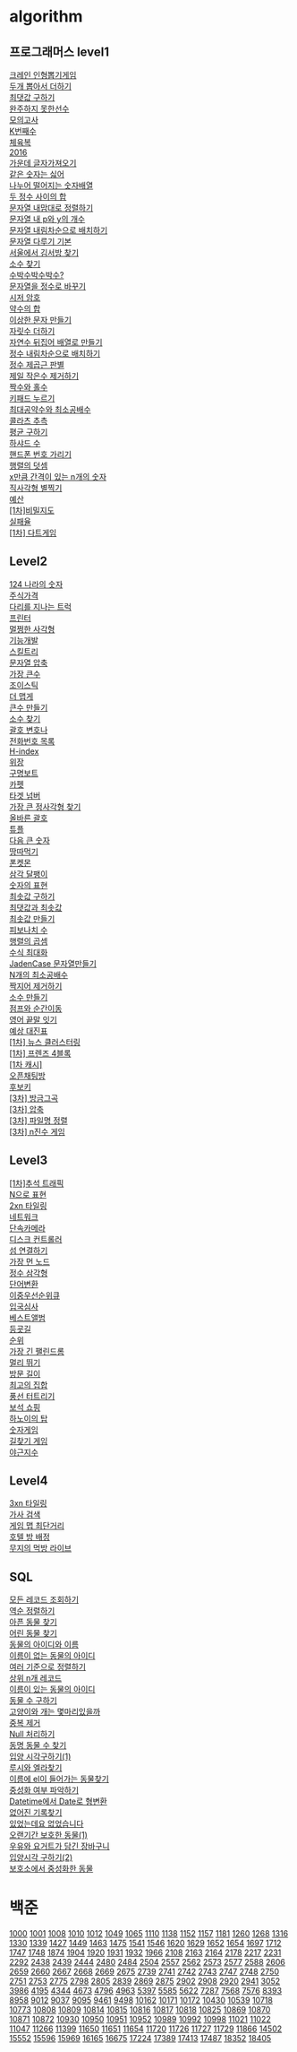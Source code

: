 # algorithm



## 프로그래머스 level1 ##

[크레인 인형뽑기게임](https://github.com/roche-MH/algori/blob/master/%ED%94%84%EB%A1%9C%EA%B7%B8%EB%9E%98%EB%A8%B8%EC%8A%A4/%ED%94%84%EB%A1%9C%EA%B7%B8%EB%9E%98%EB%A8%B8%EC%8A%A4%20%ED%81%AC%EB%A0%88%EC%9D%B8%20%EC%9D%B8%ED%98%95%EB%BD%91%EA%B8%B0%20%EA%B2%8C%EC%9E%84.md)<br /> [두개 뽑아서 더하기]()<br /> [최댓값 구하기]()<br /> [완주하지 못한선수]()<br /> [모의고사]()<br /> [K번째수]()<br /> [체육복]()<br /> [2016]()<br /> [가운데 글자가져오기]()<br /> [같은 숫자는 싫어]()<br /> [나누어 떨어지는 숫자배열]()<br /> [두 정수 사이의 합]()<br /> [문자열 내맘대로 정렬하기]()<br /> [문자열 내 p와 y의 개수]()<br /> [문자열 내림차순으로 배치하기]()<br /> [문자열 다루기 기본]()<br />  [서울에서 김서방 찾기]()<br /> [소수 찾기]()<br /> [수박수박수박수?]()<br /> [문자열을 정수로 바꾸기]()<br /> [시저 암호]()<br /> [약수의 합]()<br /> [이상한 문자 만들기]()<br /> [자릿수 더하기]()<br /> [자연수 뒤집어 배열로 만들기]()<br /> [정수 내림차순으로 배치하기]()<br /> [정수 제곱근 판별]()<br /> [제일 작은수 제거하기]()<br /> [짝수와 홀수]()<br /> [키패드 누르기]()<br /> [최대공약수와 최소공배수]()<br /> [콜라츠 추측]()<br /> [평균 구하기]()<br /> [하샤드 수]()<br /> [핸드폰 번호 가리기]()<br /> [행렬의 덧셈]()<br /> [x만큼 간격이 있는 n개의 숫자]()<br /> [직사각형 별찍기]()<br /> [예산]()<br /> [[1차]비밀지도]()<br /> [실패율]()<br /> [[1차] 다트게임]()



## Level2

[124 나라의 숫자](https://github.com/roche-MH/algori/blob/master/%ED%94%84%EB%A1%9C%EA%B7%B8%EB%9E%98%EB%A8%B8%EC%8A%A4/%ED%94%84%EB%A1%9C%EA%B7%B8%EB%9E%98%EB%A8%B8%EC%8A%A4%20124%20%EB%82%98%EB%9D%BC%EC%9D%98%20%EC%88%AB%EC%9E%90.md)<br /> [주식가격](https://github.com/roche-MH/algori/blob/master/%ED%94%84%EB%A1%9C%EA%B7%B8%EB%9E%98%EB%A8%B8%EC%8A%A4/%ED%94%84%EB%A1%9C%EA%B7%B8%EB%9E%98%EB%A8%B8%EC%8A%A4%20%EC%A3%BC%EC%8B%9D%EA%B0%80%EA%B2%A9.md)<br /> [다리를 지나는 트럭]()<br /> [프린터]()<br /> [멀쩡한 사각형]()<br /> [기능개발]()<br /> [스킬트리]()<br /> [문자열 압축]()<br /> [가장 큰수]()<br /> [조이스틱]()<br /> [더 맵게]()<br /> [큰수 만들기]()<br /> [소수 찾기]()<br /> [괄호 변호나]()<br /> [전화번호 목록]()<br /> [H-index]()<br /> [위장]()<br /> [구명보트]()<br /> [카펫]()<br />  [타겟 넘버]()<br /> [가장 큰 정사각형 찾기]()<br /> [올바른 괄호]()<br /> [튜플]()<br /> [다음 큰 숫자]()<br /> [땅따먹기]()<br /> [폰켓몬]()<br /> [삼각 달팽이]()<br /> [숫자의 표현]()<br /> [최솟값 구하기]()<br /> [최댓값과 최솟값]()<br /> [최솟값 만들기]()<br /> [피보나치 수]()<br /> [행렬의 곱셈]()<br /> [수식 최대화]()<br />[JadenCase 문자열만들기]()<br /> [N개의 최소공배수]()<br /> [짝지어 제거하기]()<br /> [소수 만들기]()<br /> [점프와 순간이동]()<br /> [영어 끝말 잇기]()<br /> [예상 대진표]()<br /> [[1차] 뉴스 클러스터링]()<br /> [[1차] 프렌즈 4블록]()<br />[[1차 캐시]]()<br />[오픈채팅방]()<br /> [후보키]()<br /> [[3차] 방금그곡]()<br /> [[3차] 압축]()<br /> [[3차] 파일명 정렬]()<br /> [[3차] n진수 게임]()



## Level3

[[1차]추석 트래픽]()<br /> [N으로 표현]()<br /> [2xn 타일링]()<br /> [네트워크]()<br /> [단속카메라]()<br /> [디스크 컨트롤러]()<br /> [섬 연결하기]()<br /> [가장 먼 노드]()<br /> [정수 삼각형]()<br /> [단어변환]()<br /> [이중우선순위큐]()<br /> [입국심사]()<br /> [베스트앨범]()<br /> [등굣길]()<br /> [순위]()<br /> [가장 긴 팰린드롬]()<br /> [멀리 뛰기]()<br /> [방문 길이]()<br /> [최고의 집합]()<br /> [풍선 터트리기]()<br /> [보석 쇼핑]()<br /> [하노이의 탑]()<br />  [숫자게임]()<br /> [길찾기 게임]() <br /> [야근지수]()



## Level4

[3xn 타일링]()<br /> [가사 검색]()<br /> [게임 맵 최단거리]()<br /> [호텔 방 배정]()<br /> [무지의 먹방 라이브]()



## SQL

[모든 레코드 조회하기]()<br /> [역순 정렬하기]()<br /> [아픈 동물 찾기]()<br /> [어린 동물 찾기]()<br /> [동물의 아이디와 이름]()<br /> [이름이 없는 동물의 아이디]()<br /> [여러 기준으로 정렬하기]()<br /> [상위 n개 레코드]()<br /> [이름이 있는 동물의 아이디]()<br /> [동물 수 구하기]()<br /> [고양이와 개는 몇마리있을까]()<br /> [중복 제거]()<br /> [Null 처리하기]()<br />[ 동명 동물 수 찾기]()<br />[입양 시각구하기(1)]()<br /> [루시와 엘라찾기]()<br /> [이름에 el이 들어가는 동물찾기]()<br /> [중성화 여부 파악하기]()<br /> [Datetime에서 Date로 형변환]() <br /> [없어진 기록찾기]()<br /> [있었는데요 없었습니다]()<br /> [오랜기간 보호한 동물(1)]()<br /> [우유와 요거트가 담긴 장바구니]()<br /> [입양시각 구하기(2)]()<br /> [보호소에서 중성화한 동물]()<br />



# 백준

[1000](https://www.acmicpc.net/problem/1000) [1001](https://www.acmicpc.net/problem/1001) [1008](https://www.acmicpc.net/problem/1008) [1010](https://www.acmicpc.net/problem/1010) [1012](https://www.acmicpc.net/problem/1012) [1049](https://www.acmicpc.net/problem/1049) [1065](https://www.acmicpc.net/problem/1065) [1110](https://www.acmicpc.net/problem/1110) [1138](https://www.acmicpc.net/problem/1138) [1152](https://www.acmicpc.net/problem/1152) [1157](https://www.acmicpc.net/problem/1157) [1181](https://www.acmicpc.net/problem/1181) [1260](https://www.acmicpc.net/problem/1260) [1268](https://www.acmicpc.net/problem/1268) [1316](https://www.acmicpc.net/problem/1316) [1330](https://www.acmicpc.net/problem/1330) [1339](https://www.acmicpc.net/problem/1339) [1427](https://www.acmicpc.net/problem/1427) [1449](https://www.acmicpc.net/problem/1449) [1463](https://www.acmicpc.net/problem/1463) [1475](https://www.acmicpc.net/problem/1475) [1541](https://www.acmicpc.net/problem/1541) [1546](https://www.acmicpc.net/problem/1546) [1620](https://www.acmicpc.net/problem/1620) [1629](https://www.acmicpc.net/problem/1629) [1652](https://www.acmicpc.net/problem/1652) [1654](https://www.acmicpc.net/problem/1654) [1697](https://www.acmicpc.net/problem/1697) [1712](https://www.acmicpc.net/problem/1712) [1747](https://www.acmicpc.net/problem/1747) [1748](https://www.acmicpc.net/problem/1748) [1874](https://www.acmicpc.net/problem/1874) [1904](https://www.acmicpc.net/problem/1904) [1920](https://www.acmicpc.net/problem/1920) [1931](https://www.acmicpc.net/problem/1931) [1932](https://www.acmicpc.net/problem/1932) [1966](https://www.acmicpc.net/problem/1966) [2108](https://www.acmicpc.net/problem/2108) [2163](https://www.acmicpc.net/problem/2163) [2164](https://www.acmicpc.net/problem/2164) [2178](https://www.acmicpc.net/problem/2178) [2217](https://www.acmicpc.net/problem/2217) [2231](https://www.acmicpc.net/problem/2231) [2292](https://www.acmicpc.net/problem/2292) [2438](https://www.acmicpc.net/problem/2438) [2439](https://www.acmicpc.net/problem/2439) [2444](https://www.acmicpc.net/problem/2444) [2480](https://www.acmicpc.net/problem/2480) [2484](https://www.acmicpc.net/problem/2484) [2504](https://www.acmicpc.net/problem/2504) [2557](https://www.acmicpc.net/problem/2557) [2562](https://www.acmicpc.net/problem/2562) [2573](https://www.acmicpc.net/problem/2573) [2577](https://www.acmicpc.net/problem/2577) [2588](https://www.acmicpc.net/problem/2588) [2606](https://www.acmicpc.net/problem/2606) [2659](https://www.acmicpc.net/problem/2659) [2660](https://www.acmicpc.net/problem/2660) [2667](https://www.acmicpc.net/problem/2667) [2668](https://www.acmicpc.net/problem/2668) [2669](https://www.acmicpc.net/problem/2669) [2675](https://www.acmicpc.net/problem/2675) [2739](https://www.acmicpc.net/problem/2739) [2741](https://www.acmicpc.net/problem/2741) [2742](https://www.acmicpc.net/problem/2742) [2743](https://www.acmicpc.net/problem/2743) [2747](https://www.acmicpc.net/problem/2747) [2748](https://www.acmicpc.net/problem/2748) [2750](https://www.acmicpc.net/problem/2750) [2751](https://www.acmicpc.net/problem/2751) [2753](https://www.acmicpc.net/problem/2753) [2775](https://www.acmicpc.net/problem/2775) [2798](https://www.acmicpc.net/problem/2798) [2805](https://www.acmicpc.net/problem/2805) [2839](https://www.acmicpc.net/problem/2839) [2869](https://www.acmicpc.net/problem/2869) [2875](https://www.acmicpc.net/problem/2875) [2902](https://www.acmicpc.net/problem/2902) [2908](https://www.acmicpc.net/problem/2908) [2920](https://www.acmicpc.net/problem/2920) [2941](https://www.acmicpc.net/problem/2941) [3052](https://www.acmicpc.net/problem/3052) [3986](https://www.acmicpc.net/problem/3986) [4195](https://www.acmicpc.net/problem/4195) [4344](https://www.acmicpc.net/problem/4344) [4673](https://www.acmicpc.net/problem/4673) [4796](https://www.acmicpc.net/problem/4796) [4963](https://www.acmicpc.net/problem/4963) [5397](https://www.acmicpc.net/problem/5397) [5585](https://www.acmicpc.net/problem/5585) [5622](https://www.acmicpc.net/problem/5622) [7287](https://www.acmicpc.net/problem/7287) [7568](https://www.acmicpc.net/problem/7568) [7576](https://www.acmicpc.net/problem/7576) [8393](https://www.acmicpc.net/problem/8393) [8958](https://www.acmicpc.net/problem/8958) [9012](https://www.acmicpc.net/problem/9012) [9037](https://www.acmicpc.net/problem/9037) [9095](https://www.acmicpc.net/problem/9095) [9461](https://www.acmicpc.net/problem/9461) [9498](https://www.acmicpc.net/problem/9498) [10162](https://www.acmicpc.net/problem/10162) [10171](https://www.acmicpc.net/problem/10171) [10172](https://www.acmicpc.net/problem/10172) [10430](https://www.acmicpc.net/problem/10430) [10539](https://www.acmicpc.net/problem/10539) [10718](https://www.acmicpc.net/problem/10718) [10773](https://www.acmicpc.net/problem/10773) [10808](https://www.acmicpc.net/problem/10808) [10809](https://www.acmicpc.net/problem/10809) [10814](https://www.acmicpc.net/problem/10814) [10815](https://www.acmicpc.net/problem/10815) [10816](https://www.acmicpc.net/problem/10816) [10817](https://www.acmicpc.net/problem/10817) [10818](https://www.acmicpc.net/problem/10818) [10825](https://www.acmicpc.net/problem/10825) [10869](https://www.acmicpc.net/problem/10869) [10870](https://www.acmicpc.net/problem/10870) [10871](https://www.acmicpc.net/problem/10871) [10872](https://www.acmicpc.net/problem/10872) [10930](https://www.acmicpc.net/problem/10930) [10950](https://www.acmicpc.net/problem/10950) [10951](https://www.acmicpc.net/problem/10951) [10952](https://www.acmicpc.net/problem/10952) [10989](https://www.acmicpc.net/problem/10989) [10992](https://www.acmicpc.net/problem/10992) [10998](https://www.acmicpc.net/problem/10998) [11021](https://www.acmicpc.net/problem/11021) [11022](https://www.acmicpc.net/problem/11022) [11047](https://www.acmicpc.net/problem/11047) [11266](https://www.acmicpc.net/problem/11266) [11399](https://www.acmicpc.net/problem/11399) [11650](https://www.acmicpc.net/problem/11650) [11651](https://www.acmicpc.net/problem/11651) [11654](https://www.acmicpc.net/problem/11654) [11720](https://www.acmicpc.net/problem/11720) [11726](https://www.acmicpc.net/problem/11726) [11727](https://www.acmicpc.net/problem/11727) [11729](https://www.acmicpc.net/problem/11729) [11866](https://www.acmicpc.net/problem/11866) [14502](https://www.acmicpc.net/problem/14502) [15552](https://www.acmicpc.net/problem/15552) [15596](https://www.acmicpc.net/problem/15596) [15969](https://www.acmicpc.net/problem/15969) [16165](https://www.acmicpc.net/problem/16165) [16675](https://www.acmicpc.net/problem/16675) [17224](https://www.acmicpc.net/problem/17224) [17389](https://www.acmicpc.net/problem/17389) [17413](https://www.acmicpc.net/problem/17413) [17487](https://www.acmicpc.net/problem/17487) [18352](https://www.acmicpc.net/problem/18352) [18405](https://www.acmicpc.net/problem/18405)
